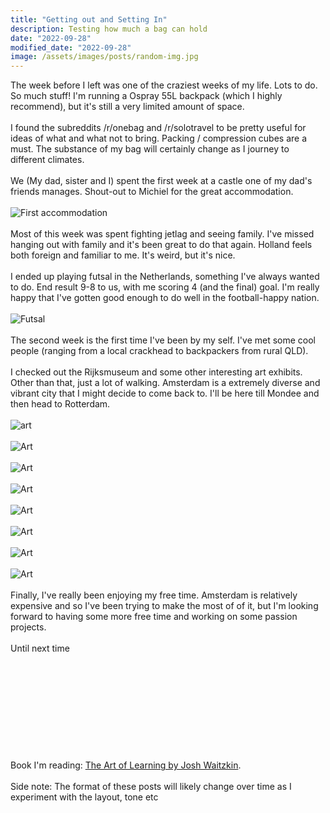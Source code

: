 ```yaml
---
title: "Getting out and Setting In"
description: Testing how much a bag can hold
date: "2022-09-28"
modified_date: "2022-09-28"
image: /assets/images/posts/random-img.jpg
---
```


The week before I left was one of the craziest weeks of my life. Lots to do. So much stuff! I'm running a Ospray 55L backpack (which I highly recommend), but it's still a very limited amount of space.
\
\
I found the subreddits /r/onebag and /r/solotravel to be pretty useful for ideas of what and what not to bring. Packing / compression cubes are a must. The substance of my bag will certainly change as I journey to different climates.
\
\
We (My dad, sister and I) spent the first week at a castle one of my dad's friends manages. Shout-out to Michiel for the great accommodation.
\
\
![First accommodation](/assets/images/posts/week1/castle.jpg)
\
\
Most of this week was spent fighting jetlag and seeing family. I've missed hanging out with family and it's been great to do that again. Holland feels both foreign and familiar to me. It's weird, but it's nice.
\
\
I ended up playing futsal in the Netherlands, something I've always wanted to do. End result 9-8 to us, with me scoring 4 (and the final) goal. I'm really happy that I've gotten good enough to do well in the football-happy nation.
\
\
![Futsal](/assets/images/posts/week1/futsal.jpg)
\
\
The second week is the first time I've been by my self. I've met some cool people (ranging from a local crackhead to backpackers from rural QLD).
\
\
I checked out the Rijksmuseum and some other interesting art exhibits. Other than that, just a lot of walking. Amsterdam is a extremely diverse and vibrant city that I might decide to come back to. I'll be here till Mondee and then head to Rotterdam.
\
\
![art](/assets/images/posts/week1/art-01.jpg)
\
\
![Art](/assets/images/posts/week1/art-04.jpg)
\
\
![Art](/assets/images/posts/week1/art-03.jpg)
\
\
![Art](/assets/images/posts/week1/art-05.jpg)
\
\
![Art](/assets/images/posts/week1/art-02.jpg)
\
\
![Art](/assets/images/posts/week1/art-06.jpg)
\
\
![Art](/assets/images/posts/week1/art-08.jpg)
\
\
![Art](/assets/images/posts/week1/art-07.jpg)
\
\
Finally, I've really been enjoying my free time. Amsterdam is relatively expensive and so I've been trying to make the most of of it, but I'm looking forward to having some more free time and working on some passion projects.
\
\
Until next time
\
\
\
\
\
\
\
\
\
\
\
Book I'm reading: [The Art of Learning by Josh Waitzkin](https://www.goodreads.com/review/show/5015755977).
\
\
Side note: The format of these posts will likely change over time as I experiment with the layout, tone etc
